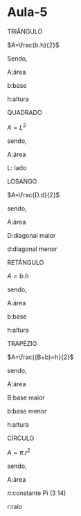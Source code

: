 # Aula-5

TRIÂNGULO

$A=\frac{b.h}{2}$

Sendo,

A:área 

b:base 

h:altura 

QUADRADO

$A=L^{2}$

sendo,

A:área 

L: lado 

LOSANGO

$A=\frac{D.d}{2}$

sendo,

A:área 

D:diagonal maior 

d:diagonal menor

RETÂNGULO 

$A={b.h}$

sendo,

A:área 

b:base 

h:altura 

TRAPÉZIO 

$A=\frac{(B+b)=h}{2}$

sendo,

 A:área 
 
 B:base maior 

 b:base menor

 h:altura 
 

CÍRCULO 

$A=\pi.r^{2}$

sendo,

A:área 

$\pi$:constante Pi (3 14)

r:raio 

